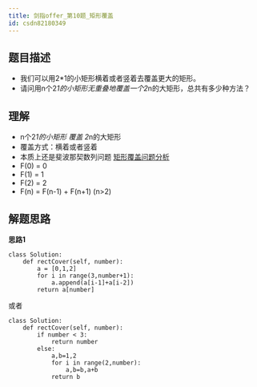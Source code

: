 ```yaml
---
title: 剑指offer_第10题_矩形覆盖
id: csdn82180349
---
```


## 题目描述

*   我们可以用2*1的小矩形横着或者竖着去覆盖更大的矩形。
*   请问用n个2*1的小矩形无重叠地覆盖一个2*n的大矩形，总共有多少种方法？

## 理解

*   n个2*1的小矩形 覆盖 2*n的大矩形
*   覆盖方式：横着或者竖着
*   本质上还是斐波那契数列问题
    [矩形覆盖问题分析](https://blog.csdn.net/qq_33431368/article/details/79240713)
*   F(0) = 0
*   F(1) = 1
*   F(2) = 2
*   F(n) = F(n-1) + F(n+1) (n>2)

## 解题思路

**思路1**

```
class Solution:
    def rectCover(self, number):
        a = [0,1,2]
        for i in range(3,number+1):
            a.append(a[i-1]+a[i-2])
        return a[number]
```

或者

```
class Solution:
    def rectCover(self, number):
        if number < 3:
            return number
        else:
            a,b=1,2
            for i in range(2,number):
                a,b=b,a+b
            return b
```